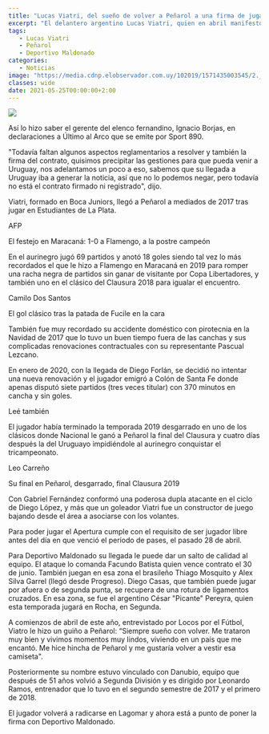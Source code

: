 ```yaml
---
title: "Lucas Viatri, del sueño de volver a Peñarol a una firma de jugar en Deportivo Maldonado"
excerpt: "El delantero argentino Lucas Viatri, quien en abril manifestó su deseo de volver a Peñarol está a punto de jugar en Deportivo Maldonado"
tags:
   - Lucas Viatri
   - Peñarol
   - Deportivo Maldonado
categories:
   - Noticias
image: "https://media.cdnp.elobservador.com.uy/102019/1571435003545/2._LCM6410.JPG?&cw=1170"
classes: wide
date: 2021-05-25T00:00:00+2:00
---
```



<img src="https://media.cdnp.elobservador.com.uy/102019/1571435003545/2._LCM6410.JPG?&cw=1170">


Así lo hizo saber el gerente del elenco fernandino, Ignacio Borjas, en declaraciones a Último al Arco que se emite por Sport 890.


"Todavía faltan algunos aspectos reglamentarios a resolver y también la firma del contrato, quisimos precipitar las gestiones para que pueda venir a Uruguay, nos adelantamos un poco a eso, sabemos que su llegada a Uruguay iba a generar la noticia, así que no lo podemos negar, pero todavía no está el contrato firmado ni registrado", dijo.


Viatri, formado en Boca Juniors, llegó a Peñarol a mediados de 2017 tras jugar en Estudiantes de La Plata.





AFP


El festejo en Maracaná: 1-0 a Flamengo, a la postre campeón





En el aurinegro jugó 69 partidos y anotó 18 goles siendo tal vez lo más recordados el que le hizo a Flamengo en Maracaná en 2019 para romper una racha negra de partidos sin ganar de visitante por Copa Libertadores, y también uno en el clásico del Clausura 2018 para igualar el encuentro.





Camilo Dos Santos


El gol clásico tras la patada de Fucile en la cara





También fue muy recordado su accidente doméstico con pirotecnia en la Navidad de 2017 que lo tuvo un buen tiempo fuera de las canchas y sus complicadas renovaciones contractuales con su representante Pascual Lezcano.


En enero de 2020, con la llegada de Diego Forlán, se decidió no intentar una nueva renovación y el jugador emigró a Colón de Santa Fe donde apenas disputó siete partidos (tres veces titular) con 370 minutos en cancha y sin goles.


Leé también


El jugador había terminado la temporada 2019 desgarrado en uno de los clásicos donde Nacional le ganó a Peñarol la final del Clausura y cuatro días después la del Uruguayo impidiéndole al aurinegro conquistar el tricampeonato.





Leo Carreño


Su final en Peñarol, desgarrado, final Clausura 2019





Con Gabriel Fernández conformó una poderosa dupla atacante en el ciclo de Diego López, y más que un goleador Viatri fue un constructor de juego bajando desde el área a asociarse con los volantes.


Para poder jugar el Apertura cumple con el requisito de ser jugador libre antes del día en que venció el período de pases, el pasado 28 de abril.


Para Deportivo Maldonado su llegada le puede dar un salto de calidad al equipo. El ataque lo comanda Facundo Batista quien vence contrato el 30 de junio. También juegan en esa zona el brasileño Thiago Mosquito y Alex Silva Garrel (llegó desde Progreso). Diego Casas, que también puede jugar por afuera o de segunda punta, se recupera de una rotura de ligamentos cruzados. En esa zona, se fue el argentino César "Picante" Pereyra, quien esta temporada jugará en Rocha, en Segunda.


A comienzos de abril de este año, entrevistado por Locos por el Fútbol, Viatro le hizo un guiño a Peñarol: “Siempre sueño con volver. Me trataron muy bien y vivimos momentos muy lindos, viviendo en un país que me encantó. Me hice hincha de Peñarol y me gustaría volver a vestir esa camiseta".


Posteriormente su nombre estuvo vinculado con Danubio, equipo que después de 51 años volvió a Segunda División y es dirigido por Leonardo Ramos, entrenador que lo tuvo en el segundo semestre de 2017 y el primero de 2018.


El jugador volverá a radicarse en Lagomar y ahora está a punto de poner la firma con Deportivo Maldonado.


